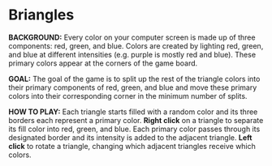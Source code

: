 Briangles
=========

**BACKGROUND:** Every color on your computer screen is made up of three components: red, green, and blue. Colors are created by lighting red, green, and blue at different intensities (e.g. purple is mostly red and blue). These primary colors appear at the corners of the game board.

**GOAL:** The goal of the game is to split up the rest of the triangle colors into their primary components of red, green, and blue and move these 
primary colors into their corresponding corner in the minimum number of splits.

**HOW TO PLAY:** Each triangle starts filled with a random color and its three borders each represent a primary color. **Right click** on a triangle to separate its fill color into red, green, and blue. Each primary color passes through its designated border and its intensity is added to the adjacent triangle. <b>Left click</b> to rotate a triangle, changing which adjacent triangles receive which colors.